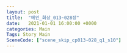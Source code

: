 ```yaml
---
layout: post
title:  "메인_회상_013~028장"
date:   2021-01-01 16:00:00 +0000
categories: Main
Tags: Story Main
SceneCode: ["scene_skip_cp013-028_q1_s10"]
---
```

